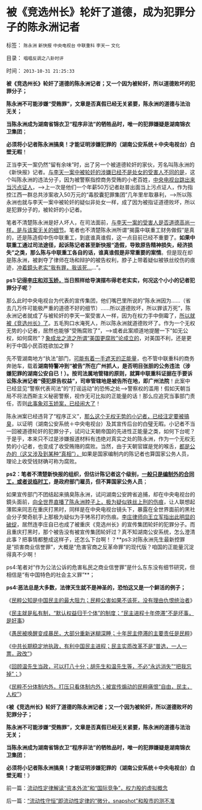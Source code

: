 # 被《竞选州长》轮奸了道德，成为犯罪分子的陈永洲记者

标签： `陈永洲` `新快报` `中央电视台` `中联重科` `李天一` `文化` 

目录： `唱唱反调之八卦时评`

时间： `2013-10-31 21:25:33`

**被《竞选州长》轮奸了道德的陈永洲记者；又一个因为被轮奸，所以道德败坏的犯罪分子；**

**陈永洲不可能涉嫌“受贿罪”，文章是否真假已经无关紧要，陈永洲的道德与法治无关；**

**当陈永洲成为湖南省锦衣卫“程序非法”的牺牲品时，唯一的犯罪嫌疑是湖南锦衣卫集团**；

**必须将小记者陈永洲搞臭！才能证明涉嫌犯罪的（湖南公安系统＋中央电视台）白壁无暇**！

正当李天一案仍然“留有余味”时，出了另一个被道德轮奸的家伙，芳名叫陈永洲的《新快报》记者。[与李天一案中被轮奸的涉嫌已经不是处女的受害人不同的是](../../../2013/8/28/李天一案怎么能动摇中国政体的合法性？.md)，这个叫陈永洲的违法分子，因为被警察指控商务受贿的小老百姓，[中央电视台跳出来当污点证人](../../../2012/5/2/“谎言不要紧，只要主义真”的正义信仰.md)，——>上一次是他们一个年薪50万记者赵普出面当上污点证人，作为指控江西一群总共涉案收入50万元的“毒胶囊犯罪集团”几年里牟取暴利，——>所以陈永洲也就与李天一案中被轮奸的疑似非处女一样，成了因为被指证道德败坏，所以是犯罪分子的，被轮奸的小记者。

笔者不清楚陈永洲是好人坏人，在司法面前，[与李天一案的受害人是否道德高尚一样，是与该案无关的细节](../../../2013/7/15/“法律是死的，人是活的”，守法未必美德，违法未必恶行.md)。笔者也不清楚陈永洲所谓“揭露中联重工财务做假”是真的，还是陈造假中伤中联重工，到底谁真谁假，这一点目前已经不重要了。**如果中联重工通过司法途径，起诉陈记者甚至新快报“造假，导致原告精神损失，经济损失”之类，那么陈与中联重工各自的话，谁真谁假是非常重要的案情**。但是现在却是陈永洲，被剥夺了律师在场和辩护的被告权利，脖子上带着疑似被铁丝绞伤的痕迹，[冲着鏡头老实“我有罪，我该死…](../../../2010/2/27/扬我警威“我是兔子，我是兔子”.md)…”。

**ps1:记[得李庄和邓玉娇，](../../../2010/2/10/李庄玉娇的政治觉悟和欧元区破产游戏和经济危机.md)当日照样给导演摆布得老老实实，何况这个小小的记者犯罪分子呢**？

那么此时中央电视台为代表的宣传集团，他们嘴巴里所说的“陈永洲因为……（省去几万件可能极严重的道德不好的细节）……所以道德败坏，所以罪该万死”，陈永洲记者就成了与被轮奸的李天一案受害人一样，因为在权力手中倒霉了，[所以就被《竞选州长》了](../../../2013/7/25/《竞选州长》预测李天一轮奸案的连续剧和大结局.md)。五毛狗口水淹死人，所以陈永洲就道德败坏了。作为一个无权无势的小记者，居然也能够“受贿腐败了”，——>或者此案顺道地提醒一下“如无公权，如何腐败”？[象成龙之流之所谓“美国更腐败”论成立的](../../../2013/1/27/成龙同志指责美国社会“以私谋私”“最腐败”.md)，对美国不利，还是更利于中国小民百姓欲加之罪？

先不管湖南地方“执法”部门，[可能有着一手遮天的正能量](../../../2013/7/15/警察权不是锦衣卫，法治不是监管，米兰达忠告不是放纵犯罪.md)，也不管中联重科的商务奔驰车，载着**湖南特警冲到“被告”所在广州抓人，是否明目张胆的公务违法（涉嫌犯罪的湖南公安自已！）。按司法属地管辖的原则，就算中联重科证据在手要诉讼陈永洲记者“侵犯原告权益”，司审管辖地是被告所在地，即广州法院**！此案中已经显见“警察代表司法”的“打谣运动”的恐怖之处——>警察权的滥用！假如天朝当局不将法西斯主义秘密警察，视作无可比拟的正能量的话！那么应追究当事部门责任，否则[此事象邓玉娇案，已经闹大了](../../../2009/6/3/强行要求邓女玉娇爱国成仁.md)！

陈永洲案已经违背了“程序正义”，[那么这个无权无势的小记者，已经注定要被搞臭](../../../2009/10/11/可以定制的打黑.md)，以证明（湖南公安系统＋中央电视台）及其宣传后台的白璧无暇。小记者不当一回被道德轮奸的犯罪分子，试问让天朝帝国的先进性正能量之类，如何下台呢？于是乎，本来只不过是涉嫌报道材料有违绝对真实之处的陈永洲，作为一个无权无势的小记者，也变成了收受贿赂的腐败。当然，由于天朝官媒是党的喉舌，[都是公办的（这又涉及到某种“真相”），](../../../2013/1/11/南都是被删改合法，无关言论自由.md)如果是国家编制内的陈记者也算国家公务人员，理论上收受钱财确可称为腐败。

**ps2：笔者不清楚新快报的组织，但估计陈记者这个级别，[一般只是编制外的合同工，或者说临时工](../../../2013/6/22/临时工发飚，反户籍制度概念混乱的借题发挥.md)，是政府部门雇员，但不算国家公务人员**；

如果宣传部门不团结起来搞臭陈永洲，试问湖南公安跨省追捕，却在中央电视台的鏡头面前，[向全世界直播了陈永洲脖子上，极为疑似铁丝上刑的伤痕](../../../2013/3/25/冤案清理和涉嫌逼供讯者，各自独立的“疑罪从无”.md)，让人联想起薄熙来同志在重庆打黑时，同样是在中央电视台镜头下，暴露在全世界面前的黑社会分子樊奇航手上那极为疑似为手铐吊打的伤痕。[李庄律师向王立军指出此明显的破绽](../../../2010/11/30/王局长强调“依法”的精神应充分肯定.md)，居然连李庄自已也成了被重庆《竞选州长》的宣传集团轮奸的犯罪分子。而且重庆打黑时，那个被告没有被宣传集团轮奸过？真不知湖南公安系统，怎么澄清此事？把事情都整成这样子，还怎么下台啊！？**ps3:对陈永洲先生最新控罪是“损害商业信誉罪”，大概是“危害官商之反革命罪”的现代版？咱国的正能量沉淀得真不少啊！

ps4:笔者对“作为公法公诉的危害私民之商业信誉罪”是什么东东没有细节研究，但相信是“有中国特色的社会主义罪”**；

**ps4:恶法总是大多数，法律天生就不是神圣的，恐怕这又是一个鲜活的例子；**

《[民粹公知是中国民主的最大阻力；民粹公害如果不该死，没有理由仇恨统治者](../../../2013/2/23/民粹公知是中国民主进程的最大阻力.md)》

《[民主就是私有制，“默认权益归于个体”的制度；“民主进程十年停滞”不是坏事，是好事](../../../2013/2/23/“民主进程十年停滞”不是坏事，是好事！.md)》

《[愚民被唤醒变成暴民，大部分重新迷糊深睡；十年民主停滞的主要责任是民粹](../../../2013/2/24/愚民被唤醒后，变成暴民发泄，大部分再度昏睡.md)》

《[中共长期稳定地执政，有利中国民主进程；民主实质改革不是“普选，一人一票，政改”](../../../2013/2/24/中共长期稳定地执政，有利中国民主进程；.md)》

《[回顾温先生当政，可以打八十分；胡先生和温先生等，不必“永远消失”“把我忘掉”；](../../../2013/2/24/温先生当政，可以打八十分.md)》

《[民粹不分体制内外，打压只看体制内外；被宣传煽动的民粹痛恨“自由，民主，人权”](../../../2013/10/29/观察舆论导向的新气象，民粹本来不分体制内外.md)》

《**被《竞选州长》轮奸了道德的陈永洲记者；又一个因为被轮奸，所以道德败坏的犯罪分子；**

**陈永洲不可能涉嫌“受贿罪”，文章是否真假已经无关紧要，陈永洲的道德与法治无关；**

**当陈永洲成为湖南省锦衣卫“程序非法”的牺牲品时，唯一的犯罪嫌疑是湖南锦衣卫集团**；

**必须将小记者陈永洲搞臭！才能证明涉嫌犯罪的（湖南公安系统＋中央电视台）白壁无暇**！》



前一篇：[流动性定律解读“资本外流”和“国际竞争”，权力股的虚拟概念](../../../2013/10/30/流动性定律解读“资本外流”和“国际竞争”，权力股的虚拟概念.md)

后一篇：[“流动性守恒”即流动性定律的“微分，snapshot”和股市的测不准](../../../2013/10/31/“流动性守恒”即流动性定律的“微分，snapshot”和股市的测不准.md)